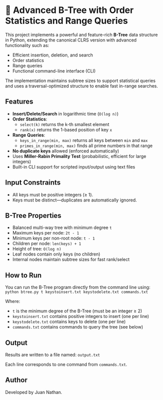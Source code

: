 # 🌳 Advanced B-Tree with Order Statistics and Range Queries

This project implements a powerful and feature-rich **B-Tree** data structure in Python, extending the canonical CLRS version with advanced functionality such as:

- Efficient insertion, deletion, and search
- Order statistics
- Range queries
- Functional command-line interface (CLI)

The implementation maintains subtree sizes to support statistical queries and uses a traversal-optimized structure to enable fast in-range searches.

## Features

- **Insert/Delete/Search** in logarithmic time (`O(log n)`)
- **Order Statistics**:
  - `select(k)` returns the k-th smallest element
  - `rank(x)` returns the 1-based position of key `x`
- **Range Queries**:
  - `keys_in_range(min, max)` returns all keys between `min` and `max`
  - `primes_in_range(min, max)` finds all prime numbers in that range
- **No duplicate keys** allowed (enforced automatically)
- Uses **Miller-Rabin Primality Test** (probabilistic, efficient for large integers)
- Built-in CLI support for scripted input/output using text files

## Input Constraints

- All keys must be positive integers (≥ 1).
- Keys must be distinct—duplicates are automatically ignored.

## B-Tree Properties

- Balanced multi-way tree with minimum degree `t`
- Maximum keys per node: `2t - 1`
- Minimum keys per non-root node: `t - 1`
- Children per node: `len(keys) + 1`
- Height of tree: `O(log n)`
- Leaf nodes contain only keys (no children)
- Internal nodes maintain subtree sizes for fast rank/select

## How to Run

You can run the B-Tree program directly from the command line using:
`python btree.py t keystoinsert.txt keystodelete.txt commands.txt`

Where:
- `t` is the minimum degree of the B-Tree (must be an integer ≥ 2)
- `keystoinsert.txt` contains positive integers to insert (one per line)
- `keystodelete.txt` contains keys to delete (one per line)
- `commands.txt` contains commands to query the tree (see below)

## Output

Results are written to a file named:
`output.txt`

Each line corresponds to one command from `commands.txt`.

## Author

Developed by Juan Nathan.







